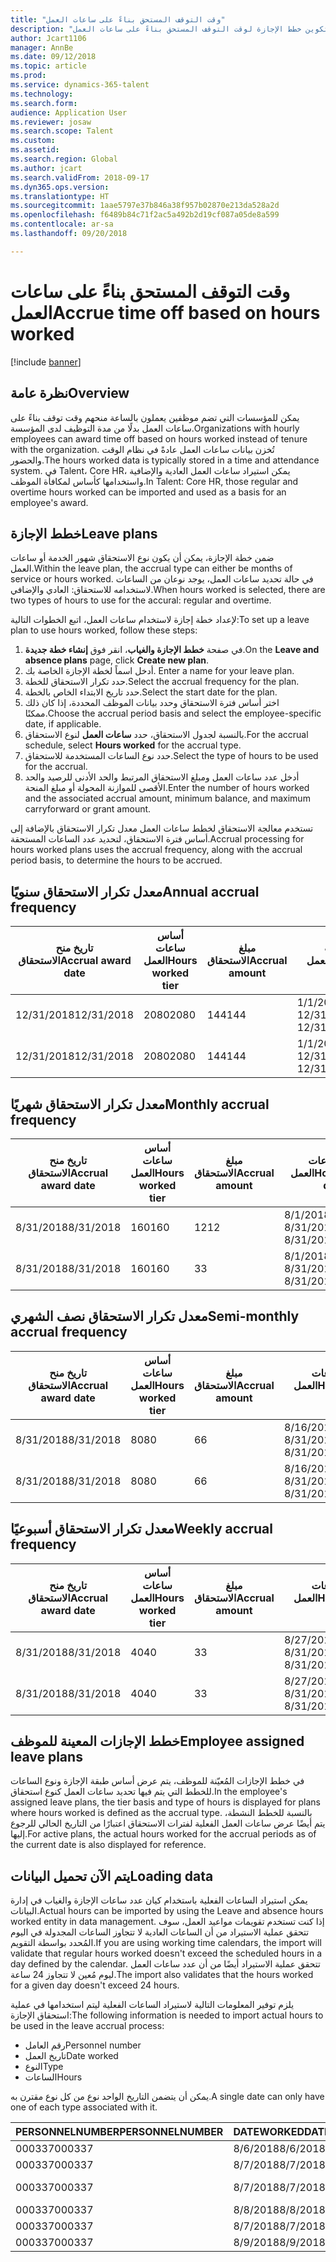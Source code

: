 ```yaml
---
title: "وقت التوقف المستحق بناءً على ساعات العمل"
description: "يوضح هذا الموضوع كيفية تكوين خطط الإجازة لوقت التوقف المستحق بناءً على ساعات العمل."
author: Jcart1106
manager: AnnBe
ms.date: 09/12/2018
ms.topic: article
ms.prod: 
ms.service: dynamics-365-talent
ms.technology: 
ms.search.form: 
audience: Application User
ms.reviewer: josaw
ms.search.scope: Talent
ms.custom: 
ms.assetid: 
ms.search.region: Global
ms.author: jcart
ms.search.validFrom: 2018-09-17
ms.dyn365.ops.version: 
ms.translationtype: HT
ms.sourcegitcommit: 1aae5797e37b846a38f957b02870e213da528a2d
ms.openlocfilehash: f6489b84c71f2ac5a492b2d19cf087a05de8a599
ms.contentlocale: ar-sa
ms.lasthandoff: 09/20/2018

---
```


# <a name="accrue-time-off-based-on-hours-worked"></a><span data-ttu-id="3ff32-103">وقت التوقف المستحق بناءً على ساعات العمل</span><span class="sxs-lookup"><span data-stu-id="3ff32-103">Accrue time off based on hours worked</span></span>

[!include [banner](includes/banner.md)]


## <a name="overview"></a><span data-ttu-id="3ff32-104">نظرة عامة</span><span class="sxs-lookup"><span data-stu-id="3ff32-104">Overview</span></span>

<span data-ttu-id="3ff32-105">يمكن للمؤسسات التي تضم موظفين يعملون بالساعة منحهم وقت توقف بناءً على ساعات العمل بدلًا من مدة التوظيف لدى المؤسسة.</span><span class="sxs-lookup"><span data-stu-id="3ff32-105">Organizations with hourly employees can award time off based on hours worked instead of tenure with the organization.</span></span> <span data-ttu-id="3ff32-106">تُخزن بيانات ساعات العمل عادةً في نظام الوقت والحضور.</span><span class="sxs-lookup"><span data-stu-id="3ff32-106">The hours worked data is typically stored in a time and attendance system.</span></span> <span data-ttu-id="3ff32-107">في Talent، Core HR، يمكن استيراد ساعات العمل العادية والإضافية واستخدامها كأساس لمكافأة الموظف.</span><span class="sxs-lookup"><span data-stu-id="3ff32-107">In Talent: Core HR, those regular and overtime hours worked can be imported and used as a basis for an employee's award.</span></span>

## <a name="leave-plans"></a><span data-ttu-id="3ff32-108">خطط الإجازة</span><span class="sxs-lookup"><span data-stu-id="3ff32-108">Leave plans</span></span>

<span data-ttu-id="3ff32-109">ضمن خطة الإجازة، يمكن أن يكون نوع الاستحقاق شهور الخدمة أو ساعات العمل.</span><span class="sxs-lookup"><span data-stu-id="3ff32-109">Within the leave plan, the accrual type can either be months of service or hours worked.</span></span> <span data-ttu-id="3ff32-110">في حالة تحديد ساعات العمل، يوجد نوعان من الساعات لاستخدامه للاستحقاق: العادي والإضافي.</span><span class="sxs-lookup"><span data-stu-id="3ff32-110">When hours worked is selected, there are two types of hours to use for the accural: regular and overtime.</span></span>

<span data-ttu-id="3ff32-111">لإعداد خطة إجازة لاستخدام ساعات العمل، اتبع الخطوات التالية:</span><span class="sxs-lookup"><span data-stu-id="3ff32-111">To set up a leave plan to use hours worked, follow these steps:</span></span>

1. <span data-ttu-id="3ff32-112">في صفحة **خطط الإجازة والغياب**، انقر فوق **إنشاء خطة جديدة**.</span><span class="sxs-lookup"><span data-stu-id="3ff32-112">On the **Leave and absence plans** page, click **Create new plan**.</span></span>
2. <span data-ttu-id="3ff32-113">أدخل اسماً لخطة الإجازة الخاصة بك. </span><span class="sxs-lookup"><span data-stu-id="3ff32-113">Enter a name for your leave plan.</span></span>
3. <span data-ttu-id="3ff32-114">حدد تكرار الاستحقاق للخطة.</span><span class="sxs-lookup"><span data-stu-id="3ff32-114">Select the accrual frequency for the plan.</span></span>
5. <span data-ttu-id="3ff32-115">حدد تاريخ الابتداء الخاص بالخطة.</span><span class="sxs-lookup"><span data-stu-id="3ff32-115">Select the start date for the plan.</span></span>
6. <span data-ttu-id="3ff32-116">اختر أساس فترة الاستحقاق وحدد بيانات الموظف المحددة، إذا كان ذلك ممكنًا.</span><span class="sxs-lookup"><span data-stu-id="3ff32-116">Choose the accrual period basis and select the employee-specific date, if applicable.</span></span>
7. <span data-ttu-id="3ff32-117">بالنسبة لجدول الاستحقاق، حدد **ساعات العمل** لنوع الاستحقاق.</span><span class="sxs-lookup"><span data-stu-id="3ff32-117">For the accrual schedule, select **Hours worked** for the accrual type.</span></span>
8. <span data-ttu-id="3ff32-118">حدد نوع الساعات المستخدمة للاستحقاق.</span><span class="sxs-lookup"><span data-stu-id="3ff32-118">Select the type of hours to be used for the accrual.</span></span>
9. <span data-ttu-id="3ff32-119">أدخل عدد ساعات العمل ومبلغ الاستحقاق المرتبط والحد الأدنى للرصيد والحد الأقصى للموازنة المحولة أو مبلغ المنحة.</span><span class="sxs-lookup"><span data-stu-id="3ff32-119">Enter the number of hours worked and the associated accrual amount, minimum balance, and maximum carryforward or grant amount.</span></span>

<span data-ttu-id="3ff32-120">تستخدم معالجة الاستحقاق لخطط ساعات العمل معدل تكرار الاستحقاق بالإضافة إلى أساس فترة الاستحقاق، لتحديد عدد الساعات المستحقة.</span><span class="sxs-lookup"><span data-stu-id="3ff32-120">Accrual processing for hours worked plans uses the accrual frequency, along with the accrual period basis, to determine the hours to be accrued.</span></span>

## <a name="annual-accrual-frequency"></a><span data-ttu-id="3ff32-121">معدل تكرار الاستحقاق سنويًا</span><span class="sxs-lookup"><span data-stu-id="3ff32-121">Annual accrual frequency</span></span>

| <span data-ttu-id="3ff32-122">تاريخ منح الاستحقاق</span><span class="sxs-lookup"><span data-stu-id="3ff32-122">Accrual award date</span></span>    | <span data-ttu-id="3ff32-123">أساس ساعات العمل</span><span class="sxs-lookup"><span data-stu-id="3ff32-123">Hours worked tier</span></span>    | <span data-ttu-id="3ff32-124">مبلغ الاستحقاق</span><span class="sxs-lookup"><span data-stu-id="3ff32-124">Accrual amount</span></span>        | <span data-ttu-id="3ff32-125">تواريخ ساعات العمل</span><span class="sxs-lookup"><span data-stu-id="3ff32-125">Hours worked dates</span></span>   | <span data-ttu-id="3ff32-126">القيم الفعلية لساعات العمل</span><span class="sxs-lookup"><span data-stu-id="3ff32-126">Hours worked actuals</span></span>| <span data-ttu-id="3ff32-127">المكافأة</span><span class="sxs-lookup"><span data-stu-id="3ff32-127">Award</span></span>               |
| --------------------- | -------------------- | --------------------- | -------------------- |-------------------- |-------------------- |
| <span data-ttu-id="3ff32-128">12/31/2018</span><span class="sxs-lookup"><span data-stu-id="3ff32-128">12/31/2018</span></span>            | <span data-ttu-id="3ff32-129">2080</span><span class="sxs-lookup"><span data-stu-id="3ff32-129">2080</span></span>                 | <span data-ttu-id="3ff32-130">144</span><span class="sxs-lookup"><span data-stu-id="3ff32-130">144</span></span>                   | <span data-ttu-id="3ff32-131">1/1/2018-12/31/2018</span><span class="sxs-lookup"><span data-stu-id="3ff32-131">1/1/2018-12/31/2018</span></span>  | <span data-ttu-id="3ff32-132">2085</span><span class="sxs-lookup"><span data-stu-id="3ff32-132">2085</span></span>                | <span data-ttu-id="3ff32-133">144</span><span class="sxs-lookup"><span data-stu-id="3ff32-133">144</span></span>                 |        
| <span data-ttu-id="3ff32-134">12/31/2018</span><span class="sxs-lookup"><span data-stu-id="3ff32-134">12/31/2018</span></span>            | <span data-ttu-id="3ff32-135">2080</span><span class="sxs-lookup"><span data-stu-id="3ff32-135">2080</span></span>                 | <span data-ttu-id="3ff32-136">144</span><span class="sxs-lookup"><span data-stu-id="3ff32-136">144</span></span>                   | <span data-ttu-id="3ff32-137">1/1/2018-12/31/2018</span><span class="sxs-lookup"><span data-stu-id="3ff32-137">1/1/2018-12/31/2018</span></span>  | <span data-ttu-id="3ff32-138">2000</span><span class="sxs-lookup"><span data-stu-id="3ff32-138">2000</span></span>                | <span data-ttu-id="3ff32-139">0</span><span class="sxs-lookup"><span data-stu-id="3ff32-139">0</span></span>                 |


## <a name="monthly-accrual-frequency"></a><span data-ttu-id="3ff32-140">معدل تكرار الاستحقاق شهريًا</span><span class="sxs-lookup"><span data-stu-id="3ff32-140">Monthly accrual frequency</span></span>

| <span data-ttu-id="3ff32-141">تاريخ منح الاستحقاق</span><span class="sxs-lookup"><span data-stu-id="3ff32-141">Accrual award date</span></span>    | <span data-ttu-id="3ff32-142">أساس ساعات العمل</span><span class="sxs-lookup"><span data-stu-id="3ff32-142">Hours worked tier</span></span>    | <span data-ttu-id="3ff32-143">مبلغ الاستحقاق</span><span class="sxs-lookup"><span data-stu-id="3ff32-143">Accrual amount</span></span>        | <span data-ttu-id="3ff32-144">تواريخ ساعات العمل</span><span class="sxs-lookup"><span data-stu-id="3ff32-144">Hours worked dates</span></span>   | <span data-ttu-id="3ff32-145">القيم الفعلية لساعات العمل</span><span class="sxs-lookup"><span data-stu-id="3ff32-145">Hours worked actuals</span></span>| <span data-ttu-id="3ff32-146">المكافأة</span><span class="sxs-lookup"><span data-stu-id="3ff32-146">Award</span></span>               |
| --------------------- | -------------------- | --------------------- | -------------------- |-------------------- |-------------------- |
| <span data-ttu-id="3ff32-147">8/31/2018</span><span class="sxs-lookup"><span data-stu-id="3ff32-147">8/31/2018</span></span>             | <span data-ttu-id="3ff32-148">160</span><span class="sxs-lookup"><span data-stu-id="3ff32-148">160</span></span>                  | <span data-ttu-id="3ff32-149">12</span><span class="sxs-lookup"><span data-stu-id="3ff32-149">12</span></span>                    | <span data-ttu-id="3ff32-150">8/1/2018-8/31/2018</span><span class="sxs-lookup"><span data-stu-id="3ff32-150">8/1/2018-8/31/2018</span></span>   | <span data-ttu-id="3ff32-151">184</span><span class="sxs-lookup"><span data-stu-id="3ff32-151">184</span></span>                 | <span data-ttu-id="3ff32-152">12</span><span class="sxs-lookup"><span data-stu-id="3ff32-152">12</span></span>                  |        
| <span data-ttu-id="3ff32-153">8/31/2018</span><span class="sxs-lookup"><span data-stu-id="3ff32-153">8/31/2018</span></span>             | <span data-ttu-id="3ff32-154">160</span><span class="sxs-lookup"><span data-stu-id="3ff32-154">160</span></span>                  | <span data-ttu-id="3ff32-155">3</span><span class="sxs-lookup"><span data-stu-id="3ff32-155">3</span></span>                     | <span data-ttu-id="3ff32-156">8/1/2018-8/31/2018</span><span class="sxs-lookup"><span data-stu-id="3ff32-156">8/1/2018-8/31/2018</span></span>   | <span data-ttu-id="3ff32-157">184</span><span class="sxs-lookup"><span data-stu-id="3ff32-157">184</span></span>                 | <span data-ttu-id="3ff32-158">3</span><span class="sxs-lookup"><span data-stu-id="3ff32-158">3</span></span>                   |

## <a name="semi-monthly-accrual-frequency"></a><span data-ttu-id="3ff32-159">معدل تكرار الاستحقاق نصف الشهري</span><span class="sxs-lookup"><span data-stu-id="3ff32-159">Semi-monthly accrual frequency</span></span>

| <span data-ttu-id="3ff32-160">تاريخ منح الاستحقاق</span><span class="sxs-lookup"><span data-stu-id="3ff32-160">Accrual award date</span></span>    | <span data-ttu-id="3ff32-161">أساس ساعات العمل</span><span class="sxs-lookup"><span data-stu-id="3ff32-161">Hours worked tier</span></span>    | <span data-ttu-id="3ff32-162">مبلغ الاستحقاق</span><span class="sxs-lookup"><span data-stu-id="3ff32-162">Accrual amount</span></span>        | <span data-ttu-id="3ff32-163">تواريخ ساعات العمل</span><span class="sxs-lookup"><span data-stu-id="3ff32-163">Hours worked dates</span></span>   | <span data-ttu-id="3ff32-164">القيم الفعلية لساعات العمل</span><span class="sxs-lookup"><span data-stu-id="3ff32-164">Hours worked actuals</span></span>| <span data-ttu-id="3ff32-165">المكافأة</span><span class="sxs-lookup"><span data-stu-id="3ff32-165">Award</span></span>               |
| --------------------- | -------------------- | --------------------- | -------------------- |-------------------- |-------------------- |
| <span data-ttu-id="3ff32-166">8/31/2018</span><span class="sxs-lookup"><span data-stu-id="3ff32-166">8/31/2018</span></span>             | <span data-ttu-id="3ff32-167">80</span><span class="sxs-lookup"><span data-stu-id="3ff32-167">80</span></span>                   | <span data-ttu-id="3ff32-168">6</span><span class="sxs-lookup"><span data-stu-id="3ff32-168">6</span></span>                     | <span data-ttu-id="3ff32-169">8/16/2018-8/31/2018</span><span class="sxs-lookup"><span data-stu-id="3ff32-169">8/16/2018-8/31/2018</span></span>  | <span data-ttu-id="3ff32-170">81</span><span class="sxs-lookup"><span data-stu-id="3ff32-170">81</span></span>                  | <span data-ttu-id="3ff32-171">6</span><span class="sxs-lookup"><span data-stu-id="3ff32-171">6</span></span>                  |        
| <span data-ttu-id="3ff32-172">8/31/2018</span><span class="sxs-lookup"><span data-stu-id="3ff32-172">8/31/2018</span></span>             | <span data-ttu-id="3ff32-173">80</span><span class="sxs-lookup"><span data-stu-id="3ff32-173">80</span></span>                   | <span data-ttu-id="3ff32-174">6</span><span class="sxs-lookup"><span data-stu-id="3ff32-174">6</span></span>                     | <span data-ttu-id="3ff32-175">8/16/2018-8/31/2018</span><span class="sxs-lookup"><span data-stu-id="3ff32-175">8/16/2018-8/31/2018</span></span>  | <span data-ttu-id="3ff32-176">75</span><span class="sxs-lookup"><span data-stu-id="3ff32-176">75</span></span>                  | <span data-ttu-id="3ff32-177">0</span><span class="sxs-lookup"><span data-stu-id="3ff32-177">0</span></span>                   |

## <a name="weekly-accrual-frequency"></a><span data-ttu-id="3ff32-178">معدل تكرار الاستحقاق أسبوعيًا</span><span class="sxs-lookup"><span data-stu-id="3ff32-178">Weekly accrual frequency</span></span>

| <span data-ttu-id="3ff32-179">تاريخ منح الاستحقاق</span><span class="sxs-lookup"><span data-stu-id="3ff32-179">Accrual award date</span></span>    | <span data-ttu-id="3ff32-180">أساس ساعات العمل</span><span class="sxs-lookup"><span data-stu-id="3ff32-180">Hours worked tier</span></span>    | <span data-ttu-id="3ff32-181">مبلغ الاستحقاق</span><span class="sxs-lookup"><span data-stu-id="3ff32-181">Accrual amount</span></span>        | <span data-ttu-id="3ff32-182">تواريخ ساعات العمل</span><span class="sxs-lookup"><span data-stu-id="3ff32-182">Hours worked dates</span></span>   | <span data-ttu-id="3ff32-183">القيم الفعلية لساعات العمل</span><span class="sxs-lookup"><span data-stu-id="3ff32-183">Hours worked actuals</span></span>| <span data-ttu-id="3ff32-184">المكافأة</span><span class="sxs-lookup"><span data-stu-id="3ff32-184">Award</span></span>               |
| --------------------- | -------------------- | --------------------- | -------------------- |-------------------- |-------------------- |
| <span data-ttu-id="3ff32-185">8/31/2018</span><span class="sxs-lookup"><span data-stu-id="3ff32-185">8/31/2018</span></span>             | <span data-ttu-id="3ff32-186">40</span><span class="sxs-lookup"><span data-stu-id="3ff32-186">40</span></span>                   | <span data-ttu-id="3ff32-187">3</span><span class="sxs-lookup"><span data-stu-id="3ff32-187">3</span></span>                     | <span data-ttu-id="3ff32-188">8/27/2018-8/31/2018</span><span class="sxs-lookup"><span data-stu-id="3ff32-188">8/27/2018-8/31/2018</span></span>  | <span data-ttu-id="3ff32-189">42</span><span class="sxs-lookup"><span data-stu-id="3ff32-189">42</span></span>                  | <span data-ttu-id="3ff32-190">3</span><span class="sxs-lookup"><span data-stu-id="3ff32-190">3</span></span>                  |        
| <span data-ttu-id="3ff32-191">8/31/2018</span><span class="sxs-lookup"><span data-stu-id="3ff32-191">8/31/2018</span></span>             | <span data-ttu-id="3ff32-192">40</span><span class="sxs-lookup"><span data-stu-id="3ff32-192">40</span></span>                   | <span data-ttu-id="3ff32-193">3</span><span class="sxs-lookup"><span data-stu-id="3ff32-193">3</span></span>                     | <span data-ttu-id="3ff32-194">8/27/2018-8/31/2018</span><span class="sxs-lookup"><span data-stu-id="3ff32-194">8/27/2018-8/31/2018</span></span>  | <span data-ttu-id="3ff32-195">35</span><span class="sxs-lookup"><span data-stu-id="3ff32-195">35</span></span>                  | <span data-ttu-id="3ff32-196">0</span><span class="sxs-lookup"><span data-stu-id="3ff32-196">0</span></span>                   |

## <a name="employee-assigned-leave-plans"></a><span data-ttu-id="3ff32-197">خطط الإجازات المعينة للموظف</span><span class="sxs-lookup"><span data-stu-id="3ff32-197">Employee assigned leave plans</span></span>

<span data-ttu-id="3ff32-198">في خطط الإجازات المُعيّنة للموظف، يتم عرض أساس طبقة الإجازة ونوع الساعات للخطط التي يتم فيها تحديد ساعات العمل كنوع استحقاق.</span><span class="sxs-lookup"><span data-stu-id="3ff32-198">In the employee's assigned leave plans, the tier basis and type of hours is displayed for plans where hours worked is defined as the accrual type.</span></span> <span data-ttu-id="3ff32-199">بالنسبة للخطط النشطة، يتم أيضًا عرض ساعات العمل الفعلية لفترات الاستحقاق اعتبارًا من التاريخ الحالي للرجوع إليها.</span><span class="sxs-lookup"><span data-stu-id="3ff32-199">For active plans, the actual hours worked for the accrual periods as of the current date is also displayed for reference.</span></span> 

## <a name="loading-data"></a><span data-ttu-id="3ff32-200">يتم الآن تحميل البيانات</span><span class="sxs-lookup"><span data-stu-id="3ff32-200">Loading data</span></span>

<span data-ttu-id="3ff32-201">يمكن استيراد الساعات الفعلية باستخدام كيان عدد ساعات الإجازة والغياب في إدارة البيانات.</span><span class="sxs-lookup"><span data-stu-id="3ff32-201">Actual hours can be imported by using the Leave and absence hours worked entity in data management.</span></span> <span data-ttu-id="3ff32-202">إذا كنت تستخدم تقويمات مواعيد العمل، سوف تتحقق عملية الاستيراد من أن الساعات العادية لا تتجاوز الساعات المجدولة في اليوم المُحدد بواسطة التقويم.</span><span class="sxs-lookup"><span data-stu-id="3ff32-202">If you are using working time calendars, the import will validate that regular hours worked doesn't exceed the scheduled hours in a day defined by the calendar.</span></span> <span data-ttu-id="3ff32-203">تتحقق عملية الاستيراد أيضًا من أن عدد ساعات العمل ليوم مُعين لا تتجاوز 24 ساعة.</span><span class="sxs-lookup"><span data-stu-id="3ff32-203">The import also validates that the hours worked for a given day doesn't exceed 24 hours.</span></span> 

<span data-ttu-id="3ff32-204">يلزم توفير المعلومات التالية لاستيراد الساعات الفعلية ليتم استخدامها في عملية استحقاق الإجازة:</span><span class="sxs-lookup"><span data-stu-id="3ff32-204">The following information is needed to import actual hours to be used in the leave accrual process:</span></span>

+ <span data-ttu-id="3ff32-205">رقم العامل</span><span class="sxs-lookup"><span data-stu-id="3ff32-205">Personnel number</span></span> 
+ <span data-ttu-id="3ff32-206">تاريخ العمل</span><span class="sxs-lookup"><span data-stu-id="3ff32-206">Date worked</span></span>
+ <span data-ttu-id="3ff32-207">النوع</span><span class="sxs-lookup"><span data-stu-id="3ff32-207">Type</span></span>
+ <span data-ttu-id="3ff32-208">الساعات</span><span class="sxs-lookup"><span data-stu-id="3ff32-208">Hours</span></span>

<span data-ttu-id="3ff32-209">يمكن أن يتضمن التاريخ الواحد نوع من كل نوع مقترن به.</span><span class="sxs-lookup"><span data-stu-id="3ff32-209">A single date can only have one of each type associated with it.</span></span>

| <span data-ttu-id="3ff32-210">PERSONNELNUMBER</span><span class="sxs-lookup"><span data-stu-id="3ff32-210">PERSONNELNUMBER</span></span>       | <span data-ttu-id="3ff32-211">DATEWORKED</span><span class="sxs-lookup"><span data-stu-id="3ff32-211">DATEWORKED</span></span>           | <span data-ttu-id="3ff32-212">النوع</span><span class="sxs-lookup"><span data-stu-id="3ff32-212">TYPE</span></span>                  | <span data-ttu-id="3ff32-213">الساعات</span><span class="sxs-lookup"><span data-stu-id="3ff32-213">HOURS</span></span>                |
| --------------------- | -------------------- | --------------------- | -------------------- |
| <span data-ttu-id="3ff32-214">000337</span><span class="sxs-lookup"><span data-stu-id="3ff32-214">000337</span></span>                | <span data-ttu-id="3ff32-215">8/6/2018</span><span class="sxs-lookup"><span data-stu-id="3ff32-215">8/6/2018</span></span>             | <span data-ttu-id="3ff32-216">عادي</span><span class="sxs-lookup"><span data-stu-id="3ff32-216">Regular</span></span>               | <span data-ttu-id="3ff32-217">8</span><span class="sxs-lookup"><span data-stu-id="3ff32-217">8</span></span>                    |       
| <span data-ttu-id="3ff32-218">000337</span><span class="sxs-lookup"><span data-stu-id="3ff32-218">000337</span></span>                | <span data-ttu-id="3ff32-219">8/7/2018</span><span class="sxs-lookup"><span data-stu-id="3ff32-219">8/7/2018</span></span>             | <span data-ttu-id="3ff32-220">عادي</span><span class="sxs-lookup"><span data-stu-id="3ff32-220">Regular</span></span>               | <span data-ttu-id="3ff32-221">8</span><span class="sxs-lookup"><span data-stu-id="3ff32-221">8</span></span>                    |
| <span data-ttu-id="3ff32-222">000337</span><span class="sxs-lookup"><span data-stu-id="3ff32-222">000337</span></span>                | <span data-ttu-id="3ff32-223">8/7/2018</span><span class="sxs-lookup"><span data-stu-id="3ff32-223">8/7/2018</span></span>             | <span data-ttu-id="3ff32-224">أجور إضافية</span><span class="sxs-lookup"><span data-stu-id="3ff32-224">Overtime</span></span>              | <span data-ttu-id="3ff32-225">3</span><span class="sxs-lookup"><span data-stu-id="3ff32-225">3</span></span>                    |
| <span data-ttu-id="3ff32-226">000337</span><span class="sxs-lookup"><span data-stu-id="3ff32-226">000337</span></span>                | <span data-ttu-id="3ff32-227">8/8/2018</span><span class="sxs-lookup"><span data-stu-id="3ff32-227">8/8/2018</span></span>             | <span data-ttu-id="3ff32-228">عادي</span><span class="sxs-lookup"><span data-stu-id="3ff32-228">Regular</span></span>               | <span data-ttu-id="3ff32-229">8</span><span class="sxs-lookup"><span data-stu-id="3ff32-229">8</span></span>                    |
| <span data-ttu-id="3ff32-230">000337</span><span class="sxs-lookup"><span data-stu-id="3ff32-230">000337</span></span>                | <span data-ttu-id="3ff32-231">8/7/2018</span><span class="sxs-lookup"><span data-stu-id="3ff32-231">8/7/2018</span></span>             | <span data-ttu-id="3ff32-232">عادي</span><span class="sxs-lookup"><span data-stu-id="3ff32-232">Regular</span></span>               | <span data-ttu-id="3ff32-233">8</span><span class="sxs-lookup"><span data-stu-id="3ff32-233">8</span></span>                    |
| <span data-ttu-id="3ff32-234">000337</span><span class="sxs-lookup"><span data-stu-id="3ff32-234">000337</span></span>                | <span data-ttu-id="3ff32-235">8/9/2018</span><span class="sxs-lookup"><span data-stu-id="3ff32-235">8/9/2018</span></span>             | <span data-ttu-id="3ff32-236">عادي</span><span class="sxs-lookup"><span data-stu-id="3ff32-236">Regular</span></span>               | <span data-ttu-id="3ff32-237">8</span><span class="sxs-lookup"><span data-stu-id="3ff32-237">8</span></span>                    |

